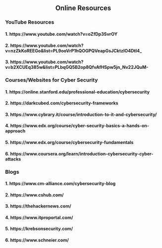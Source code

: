 <h2 align="center">Online Resources</h2>
<h3>YouTube Resources </h3>
<h4>1.  https://www.youtube.com/watch?v=oZfDp3SvrOY</h4>
<h4>2.  https://www.youtube.com/watch?v=nzZkKoREEGo&list=PL9ooVrP1hQOGPQVeapGsJCktzIO4DtI4_</h4>
<h4>3.  https://www.youtube.com/watch?v=b2XCUEq385w&list=PLbqGQ5B2op8QfvAfHSpw5jn_Nv22JQuM-</h4>
<h3>Courses/Websites for Cyber Security </h3>
<h4>1. https://online.stanford.edu/professional-education/cybersecurity</h4>
<h4>2. https://darkcubed.com/cybersecurity-frameworks</h4>
<h4>3. https://www.cybrary.it/course/introduction-to-it-and-cybersecurity/</h4>
<h4>4. https://www.edx.org/course/cyber-security-basics-a-hands-on-approach</h4>
<h4>5. https://www.edx.org/course/cybersecurity-fundamentals</h4>
<h4>6. https://www.coursera.org/learn/introduction-cybersecurity-cyber-attacks</h4>

<h3>Blogs</h3>
<h4>1. https://www.cm-alliance.com/cybersecurity-blog</h4>
<h4>2. https://www.cshub.com/ </h4>
<h4>3. https://thehackernews.com/</h4>
<h4>4. https://www.itproportal.com/</h4>
<h4>5. https://krebsonsecurity.com/</h4>
<h4>6. https://www.schneier.com/</h4>
